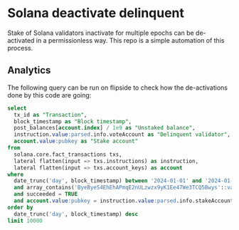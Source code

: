 # Solana deactivate delinquent

Stake of Solana validators inactivate for multiple epochs can be de-activated in a permissionless way. This repo is a simple automation of this process.

## Analytics
The following query can be run on flipside to check how the de-activations done by this code are going:
```sql
select
  tx_id as "Transaction",
  block_timestamp as "Block timestamp",
  post_balances[account.index] / 1e9 as "Unstaked balance",
  instruction.value:parsed.info.voteAccount as "Delinquent validator",
  account.value:pubkey as "Stake account"
from
  solana.core.fact_transactions txs,
  lateral flatten(input => txs.instructions) as instruction,
  lateral flatten(input => txs.account_keys) as account
where
  date_trunc('day', block_timestamp) between '2024-01-01' and '2024-01-31'
  and array_contains('ByeByeS4EhEhAPmqE2nULzwzx9yK1Ee47We3TCQ5Bwys'::variant, signers)
  and succeeded = TRUE
  and account.value:pubkey = instruction.value:parsed.info.stakeAccount
order by
  date_trunc('day', block_timestamp) desc
limit 10000
```

